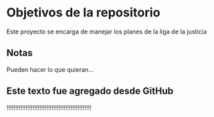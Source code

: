 # Objetivos de la repositorio

Este proyecto se encarga de manejar los planes de la liga de la justicia


## Notas
Pueden hacer lo que quieran...

## Este texto fue agregado desde GitHub

!!!!!!!!!!!!!!!!!!!!!!!!!!!!!!!!!!!!!!!!!!!!!!!!!
